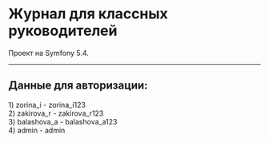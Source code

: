 # Журнал для классных руководителей

Проект на Symfony 5.4.

<hr>

<h2>Данные для авторизации: </h2>
1) zorina_i - zorina_i123 <br>
2) zakirova_r - zakirova_r123 <br>
3) balashova_a - balashova_a123 <br>
4) admin - admin

